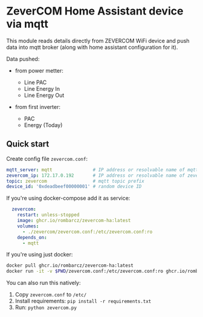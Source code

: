# ZeverCOM Home Assistant device via mqtt

This module reads details directly from ZEVERCOM WiFi device and push data into mqtt broker (along with home assistant configuration for it).

Data pushed:

- from power metter:
  - Line PAC
  - Line Energy In
  - Line Energy Out

- from first inverter:
  - PAC
  - Energy (Today)

## Quick start

Create config file `zevercom.conf`:

```yaml
mqtt_server: mqtt               # IP address or resolvable name of mqtt broker
zevercom_ip: 172.17.0.192       # IP address or resolvable name of zevercom
topic: zevercom                 # mqtt topic prefix
device_id: '0xdeadbeef00000001' # random device ID 
```

If you're using docker-compose add it as service:

```yaml
  zevercom:
    restart: unless-stopped
    image: ghcr.io/rombarcz/zevercom-ha:latest
    volumes:
      - ./zevercom/zevercom.conf:/etc/zevercom.conf:ro
    depends_on:
      - mqtt
```

If you're using just docker:

```bash
docker pull ghcr.io/rombarcz/zevercom-ha:latest
docker run -it -v $PWD/zevercom.conf:/etc/zevercom.conf:ro ghcr.io/rombarcz/zevercom-ha:latest
```

You can also run this natively:

1. Copy `zevercom.conf` to `/etc/`
2. Install requirements: `pip install -r requirements.txt`
3. Run: `python zevercom.py`

